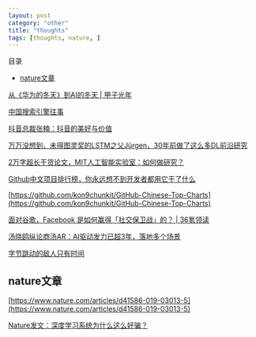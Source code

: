 ```yaml
---
layout: post
category: "other"
title: "thoughts"
tags: [thoughts, nature, ]
---
```


目录

<!-- TOC -->

- [nature文章](#nature%e6%96%87%e7%ab%a0)

<!-- /TOC -->


[从《华为的冬天》到AI的冬天 \| 甲子光年](https://mp.weixin.qq.com/s?__biz=MzU5OTI0NTc3Mg==&mid=2247487438&idx=1&sn=86671a6ce9a6658e8885e13bcc44e37c&chksm=feb6996dc9c1107ba519e52e6911722ca2c2fb0c5c7644cb5cb16ab72106047e729b88363e98&mpshare=1&scene=1&srcid=&sharer_sharetime=1565158831453&sharer_shareid=8e95986c8c4779e3cdf4e60b3c7aa752&pass_ticket=Kz97uXi0CH4ceADUC3ocCNkjZjy%2B0DTtVYOM7n%2FmWttTt5YKTC2DQT9lqCel7dDR#rd)

[中国搜索引擎往事](https://mp.weixin.qq.com/s/4wR-wWGIgaQTj4LCBg-EbA)

[抖音总裁张楠：抖音的美好与价值](https://mp.weixin.qq.com/s/t0B08Fu2cGygEh9Hn8SwXg)

[万万没想到，未得图灵奖的LSTM之父Jürgen，30年前做了这么多DL前沿研究](https://mp.weixin.qq.com/s/hDF-ObBFpR50KogIgPCtRg)

[2万字超长干货论文，MIT人工智能实验室：如何做研究？](https://mp.weixin.qq.com/s/4AL8v3shAjfwoLIGl33lVg)

[Github中文项目排行榜，你永远想不到开发者都用它干了什么](https://mp.weixin.qq.com/s/ExIUslFyu9xDn1UH77sTrQ)

[https://github.com/kon9chunkit/GitHub-Chinese-Top-Charts](https://github.com/kon9chunkit/GitHub-Chinese-Top-Charts)

[面对谷歌，Facebook 是如何赢得「社交保卫战」的？ \| 36氪领读](https://mp.weixin.qq.com/s/3ioUTLGpyylDny2u_o6g3w)

[汤晓鸥纵论商汤AR：AI驱动发力已超3年，落地多个场景](https://mp.weixin.qq.com/s/cE1P2tWXAtoZ_6zKsBE0BQ)

[字节跳动的敌人只有时间](https://36kr.com/p/5237300)

## nature文章

[https://www.nature.com/articles/d41586-019-03013-5](https://www.nature.com/articles/d41586-019-03013-5)

[Nature发文：深度学习系统为什么这么好骗？](https://mp.weixin.qq.com/s/7emoVh1yjiEqFtCezBgSmg)
